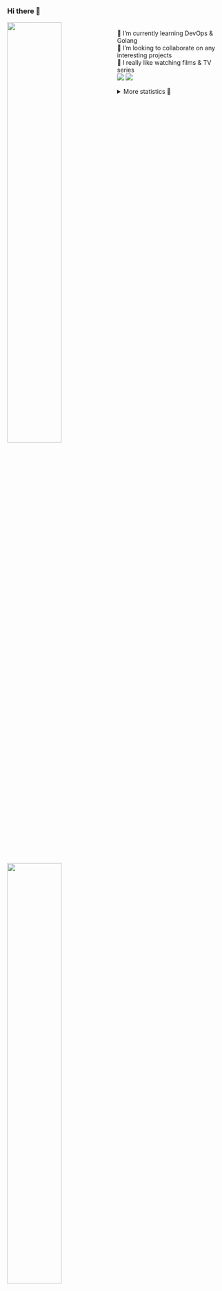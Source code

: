 ### Hi there 👋


[<img align="left" width="50%" src="https://github-readme-stats.vercel.app/api?username=rufusnufus&hide=issues&show_icons=true&count_private=true&theme=transparent&title_color=FF6F40&text_color=FBF9F8&icon_color=F48242&hide_border=true&hide_title=true#gh-dark-mode-only">](https://metrics.lecoq.io/rufusnufus#gh-dark-mode-only)
[<img align="left" width="50%" src="https://github-readme-stats.vercel.app/api?username=rufusnufus&hide=issues&show_icons=true&count_private=true&theme=transparent&title_color=FF6533&text_color=4D4644&icon_color=FF8038&hide_border=true&hide_title=true#gh-light-mode-only">](https://metrics.lecoq.io/rufusnufus#gh-light-mode-only)

<p>
  <br>
  🌱 I’m currently learning DevOps & Golang</br>
  👯 I’m looking to collaborate on any interesting projects</br>
  🎥 I really like watching films & TV series</br>
  <a href="https://linkedin.com/in/rufusnufus"><img src="https://img.shields.io/badge/linkedin-0077B5.svg?style=for-the-badge&logo=linkedin&logoColor=white"/></a>
  <a href="https://t.me/rufusnufus"><img src="https://img.shields.io/badge/-telegram-black?style=for-the-badge&color=blue&logo=telegram"/></a>
</p>

<p text-align="left">
<details>
  <summary>More statistics 👀</summary><br/>

<!--START_SECTION:waka-->
![Code Time](http://img.shields.io/badge/Code%20Time-764%20hrs%2047%20mins-blue)

![Profile Views](http://img.shields.io/badge/Profile%20Views-0-blue)

**I'm an Early 🐤** 

```text
🌞 Morning                6188 commits        █████░░░░░░░░░░░░░░░░░░░░   20.60 % 
🌆 Daytime                17673 commits       ███████████████░░░░░░░░░░   58.82 % 
🌃 Evening                5531 commits        █████░░░░░░░░░░░░░░░░░░░░   18.41 % 
🌙 Night                  654 commits         █░░░░░░░░░░░░░░░░░░░░░░░░   02.18 % 
```
📅 **I'm Most Productive on Wednesday** 

```text
Monday                   6196 commits        █████░░░░░░░░░░░░░░░░░░░░   20.62 % 
Tuesday                  5177 commits        ████░░░░░░░░░░░░░░░░░░░░░   17.23 % 
Wednesday                6648 commits        ██████░░░░░░░░░░░░░░░░░░░   22.13 % 
Thursday                 5535 commits        █████░░░░░░░░░░░░░░░░░░░░   18.42 % 
Friday                   5152 commits        ████░░░░░░░░░░░░░░░░░░░░░   17.15 % 
Saturday                 784 commits         █░░░░░░░░░░░░░░░░░░░░░░░░   02.61 % 
Sunday                   554 commits         ░░░░░░░░░░░░░░░░░░░░░░░░░   01.84 % 
```


📊 **This Week I Spent My Time On** 

```text
💬 Programming Languages: 
No Activity Tracked This Week

🔥 Editors: 
No Activity Tracked This Week
```

**I Mostly Code in Go** 

```text
Go                       19 repos            █████░░░░░░░░░░░░░░░░░░░░   18.81 % 
Python                   15 repos            ████░░░░░░░░░░░░░░░░░░░░░   14.85 % 
Smarty                   5 repos             █░░░░░░░░░░░░░░░░░░░░░░░░   04.95 % 
Shell                    4 repos             █░░░░░░░░░░░░░░░░░░░░░░░░   03.96 % 
Kotlin                   2 repos             ░░░░░░░░░░░░░░░░░░░░░░░░░   01.98 % 
```




 Last Updated on 31/05/2024 00:56:06 UTC
<!--END_SECTION:waka-->

</details>
</p>
